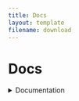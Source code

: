 ```yaml
---
title: Docs
layout: template
filename: download 
--- 
```


# Docs
<details>
<summary>Documentation</summary>
  
<a href="docs/vars">Vars<a>
  <br>
<a href="docs/swhile">While<a>
  <br>
<a href="docs/each">For loop<a>
  <br>
<a href="docs/func">Functions<a>
  <br>
<a href="docs/input">Getting Input<a>
<br>
<a href="docs/if">If statements<a>
</details>
